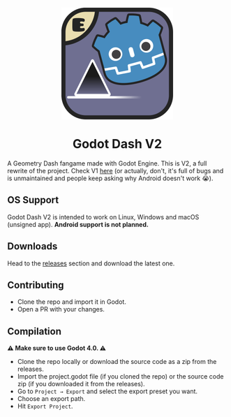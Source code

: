 <p align="center">
 <img src="assets/logo/NewIcon.png" align="center" width="256" alt="Godot Dash logo"></img>
 <h1 align="center">Godot Dash V2</h1>
</p>

A Geometry Dash fangame made with Godot Engine. This is V2, a full rewrite of the project. Check V1 [here](https://github.com/enderprism/godot-dash) (or actually, don't, it's full of bugs and is unmaintained and people keep asking why Android doesn't work 😭).

## OS Support

Godot Dash V2 is intended to work on Linux, Windows and macOS (unsigned app). **Android support is not planned.**

## Downloads

Head to the [releases](https://github.com/enderprism/godot-dash-v2/releases/) section and download the latest one.

## Contributing

- Clone the repo and import it in Godot.
- Open a PR with your changes.

## Compilation

**⚠️ Make sure to use Godot 4.0. ⚠️**

- Clone the repo locally or download the source code as a zip from the releases.
- Import the project.godot file (if you cloned the repo) or the source code zip (if you downloaded it from the releases).
- Go to `Project → Export` and select the export preset you want.
- Choose an export path.
- Hit `Export Project`.
